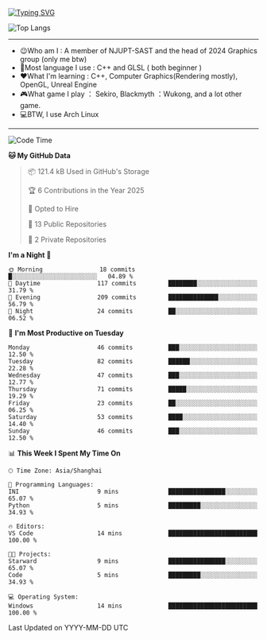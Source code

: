 <a href="https://git.io/typing-svg">
  <img src="https://readme-typing-svg.demolab.com?font=Fira+Code&pause=1000&random=false&width=435&separator=%3D&lines=std%3A%3Aprintln(%22Hello,+world!%22);" alt="Typing SVG" />
</a>

![Top Langs](https://github-readme-stats.vercel.app/api/top-langs/?username=FOTH0626&theme=transparent)

---

- 😉Who am I : A member of NJUPT-SAST and the head of 2024 Graphics group (only me btw)
- 📖Most language I use : C++ and GLSL ( both beginner )
- ❤What I'm learning : C++, Computer Graphics(Rendering mostly), OpenGL, Unreal Engine
- 🎮What game I play ： Sekiro, Blackmyth ：Wukong, and a lot other game.
- 💻BTW, I use Arch Linux
---
<!--START_SECTION:waka-->
![Code Time](http://img.shields.io/badge/Code%20Time-67%20hrs%2053%20mins-blue)

**🐱 My GitHub Data** 

> 📦 121.4 kB Used in GitHub's Storage 
 > 
> 🏆 6 Contributions in the Year 2025
 > 
> 💼 Opted to Hire
 > 
> 📜 13 Public Repositories 
 > 
> 🔑 2 Private Repositories 
 > 
**I'm a Night 🦉** 

```text
🌞 Morning                18 commits          █░░░░░░░░░░░░░░░░░░░░░░░░   04.89 % 
🌆 Daytime                117 commits         ████████░░░░░░░░░░░░░░░░░   31.79 % 
🌃 Evening                209 commits         ██████████████░░░░░░░░░░░   56.79 % 
🌙 Night                  24 commits          ██░░░░░░░░░░░░░░░░░░░░░░░   06.52 % 
```
📅 **I'm Most Productive on Tuesday** 

```text
Monday                   46 commits          ███░░░░░░░░░░░░░░░░░░░░░░   12.50 % 
Tuesday                  82 commits          ██████░░░░░░░░░░░░░░░░░░░   22.28 % 
Wednesday                47 commits          ███░░░░░░░░░░░░░░░░░░░░░░   12.77 % 
Thursday                 71 commits          █████░░░░░░░░░░░░░░░░░░░░   19.29 % 
Friday                   23 commits          ██░░░░░░░░░░░░░░░░░░░░░░░   06.25 % 
Saturday                 53 commits          ████░░░░░░░░░░░░░░░░░░░░░   14.40 % 
Sunday                   46 commits          ███░░░░░░░░░░░░░░░░░░░░░░   12.50 % 
```


📊 **This Week I Spent My Time On** 

```text
🕑︎ Time Zone: Asia/Shanghai

💬 Programming Languages: 
INI                      9 mins              ████████████████░░░░░░░░░   65.07 % 
Python                   5 mins              █████████░░░░░░░░░░░░░░░░   34.93 % 

🔥 Editors: 
VS Code                  14 mins             █████████████████████████   100.00 % 

🐱‍💻 Projects: 
Starward                 9 mins              ████████████████░░░░░░░░░   65.07 % 
Code                     5 mins              █████████░░░░░░░░░░░░░░░░   34.93 % 

💻 Operating System: 
Windows                  14 mins             █████████████████████████   100.00 % 
```


 Last Updated on YYYY-MM-DD UTC
<!--END_SECTION:waka-->
